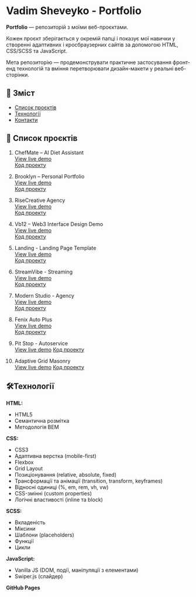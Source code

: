 # Vadim Sheveyko - Portfolio
**Portfolio** — репозиторій з моїми веб-проєктами.

Кожен проєкт зберігається у окремій папці і показує мої навички у створенні адаптивних і кросбраузерних сайтів за допомогою HTML, CSS/SCSS та JavaScript.

Мета репозиторію — продемонструвати практичне застосування фронт-енд технологій та вміння перетворювати дизайн-макети у реальні веб-сторінки.


## 📌 Зміст
- [Список проєктів](#список-проєктів)
- [Технології](#технології)
- [Контакти](#контакти)


## 📂 Список проєктів
1. ChefMate – AI Diet Assistant  
[View live demo](https://wadyaua.github.io/portfolio/ChefMate)  
[Код проекту](https://github.com/wadyaua/portfolio/tree/main/ChefMate)

2. Brooklyn – Personal Portfolio   
[View live demo](https://wadyaua.github.io/portfolio/Brooklyn)  
[Код проекту](https://github.com/wadyaua/portfolio/tree/main/Brooklyn)

3. RiseCreative Agency  
[View live demo](https://wadyaua.github.io/portfolio/RiseCreative)  
[Код проекту](https://github.com/wadyaua/portfolio/tree/main/RiseCreative)

4. Vb12 – Web3 Interface Design Demo  
[View live demo](https://wadyaua.github.io/portfolio/Vb12)  
[Код проекту](https://github.com/wadyaua/portfolio/tree/main/Vb12)

5. Landing - Landing Page Template  
[View live demo](https://wadyaua.github.io/portfolio/Landing)  
[Код проекту](https://github.com/wadyaua/portfolio/tree/main/Landing)

6. StreamVibe - Streaming  
[View live demo](https://wadyaua.github.io/portfolio/StreamVibe)  
[Код проекту](https://github.com/wadyaua/portfolio/tree/main/StreamVibe)

7. Modern Studio - Agency  
[View live demo](https://wadyaua.github.io/portfolio/DesignAgency)  
[Код проекту](https://github.com/wadyaua/portfolio/tree/main/DesignAgency)

8. Fenix Auto Plus  
[View live demo](https://wadyaua.github.io/portfolio/FenixAutoPlus)  
[Код проекту](https://github.com/wadyaua/portfolio/tree/main/FenixAutoPlus)

9. Pit Stop - Autoservice  
[View live demo](https://wadyaua.github.io/portfolio/PitStop_AutoService/)
[Код проекту](https://github.com/wadyaua/portfolio/tree/main/PitStop_AutoService)

10. Adaptive Grid Masonry  
[View live demo](https://wadyaua.github.io/portfolio/Grid_Masonry/)
[Код проекту](https://github.com/wadyaua/portfolio/tree/main/Grid_Masonry)


## 🛠️Технології

**HTML:**
- HTML5
- Семантична розмітка
- Методологія BEM

**CSS:**
- CSS3
- Адаптивна верстка (mobile-first)
- Flexbox
- Grid Layout
- Позиціонування (relative, absolute, fixed)
- Трансформації та анімації (transition, transform, keyframes)
- Відносні одиниці (%, em, rem, vh, vw)
- CSS-змінні (custom properties)
- Логічні властивості (inline та block)

**SCSS:**
- Вкладеність
- Міксини
- Шаблони (placeholders)
- Функції
- Цикли

**JavaScript:**
- Vanilla JS (DOM, події, маніпуляції з елементами)
- Swiper.js (слайдер)

**GitHub Pages**
